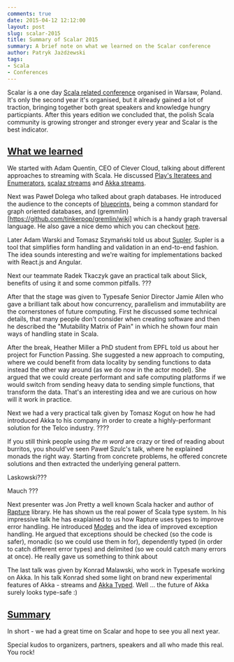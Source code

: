 ```yaml
---
comments: true
date: 2015-04-12 12:12:00
layout: post
slug: scalar-2015
title: Summary of Scalar 2015
summary: A brief note on what we learned on the Scalar conference
author: Patryk Jażdżewski
tags:
- Scala
- Conferences
---
```


Scalar is a one day [Scala related conference](http://scalar-conf.com/) organised in Warsaw, Poland. It's only the second year it's organised, but it already gained a lot of traction, bringing together both great speakers and knowledge hungry particpiants. After this years edition we concluded that, the polish Scala community is growing stronger and stronger every year and Scalar is the best indicator.  

## <a name="what-we-learned" href="#what-we-learned">What we learned</a>

We started with Adam Quentin, CEO of Clever Cloud, talking about different approaches to streaming with Scala. He discussed [Play's Iteratees and Enumerators](https://www.playframework.com/documentation/2.2.x/Iteratees), [scalaz streams](https://github.com/scalaz/scalaz-stream) and [Akka streams](http://doc.akka.io/docs/akka-stream-and-http-experimental/1.0-M2/scala.html).

Next was Paweł Dolega who talked about graph databases. He introduced the audience to the concepts of [blueprints](https://github.com/tinkerpop/blueprints), being a common standard for graph oriented databases, and (gremmlin)[https://github.com/tinkerpop/gremlin/wiki] which is a handy graph traversal language. He also gave a nice demo which you can checkout [here](https://github.com/nexelem/graphs-gremlins).

Later Adam Warski and Tomasz Szymański told us about [Supler](https://github.com/softwaremill/supler). Supler is a tool that simplifies form handling and validation in an end-to-end fashion. The idea sounds interesting and we're waiting for implementations backed with React.js and Angular.

Next our teammate Radek Tkaczyk gave an practical talk about Slick, benefits of using it and some common pitfalls. ???

After that the stage was given to Typesafe Senior Director Jamie Allen who gave a brilliant talk about how concurrency, parallelism and immutability are the cornerstones of future computing. First he discussed some technical details, that many people don't consider when creating software and then he described the "Mutability Matrix of Pain" in which he shown four main ways of handling state in Scala.

After the break, Heather Miller a PhD student from EPFL told us about her project for Function Passing. She suggested a new approach to computing, where we could benefit from data locality by sending functions to data instead the other way around (as we do now in the actor model). She argued that we could create performant and safe computing platforms if we would switch from sending heavy data to sending simple functions, that transform the data. That's an interesting idea and we are curious on how will it work in practice.

Next we had a very practical talk given by Tomasz Kogut on how he had introduced Akka to his company in order to create a highly-performant solution for the Telco industry. ????

If you still think people using *the m word* are crazy or tired of reading about burritos, you should've seen Paweł Szulc's talk, where he explained monads the right way. Starting from concrete problems, he offered concrete solutions and then extracted the underlying general pattern.

Laskowski???

Mauch ???

Next presenter was Jon Pretty a well known Scala hacker and author of [Rapture](http://rapture.io/) library. He has shown us the real power of Scala type system. In his impressive talk he has exaplained to us how Rapture uses types to improve error handling. He introduced [Modes](https://github.com/propensive/rapture-core#modes) and the idea of improved exception handling. He argued that exceptions should be checked (so the code is safer), monadic (so we could use them in for), dependently typed (in order to catch different error types) and delimited (so we could catch many errors at once). He really gave us something to think about

The last talk was given by Konrad Malawski, who work in Typesafe working on Akka. In his talk Konrad shed some light on brand new experimental features of Akka - streams and [Akka Typed](http://doc.akka.io/docs/akka/snapshot/scala/typed.html). Well ... the future of Akka surely looks type-safe :) 



## <a name="summary" href="#summary">Summary</a>

In short - we had a great time on Scalar and hope to see you all next year. 

Special kudos to organizers, partners, speakers and all who made this real. You rock!
